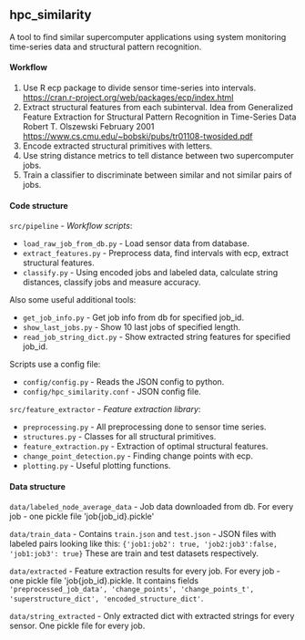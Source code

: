 ## hpc_similarity
A tool to find similar supercomputer applications using system monitoring time-series data and structural pattern recognition.


#### Workflow
1. Use R ecp package to divide sensor time-series into intervals.
https://cran.r-project.org/web/packages/ecp/index.html
2. Extract structural features from each subinterval. Idea from Generalized Feature Extraction 
for Structural Pattern Recognition in Time-Series Data Robert T. Olszewski February 2001
https://www.cs.cmu.edu/~bobski/pubs/tr01108-twosided.pdf
3. Encode extracted structural primitives with letters. 
4. Use string distance metrics to tell distance between two supercomputer jobs.
5. Train a classifier to discriminate between similar and not similar pairs of jobs.


#### Code structure
`src/pipeline` - *Workflow scripts*:
* `load_raw_job_from_db.py` - Load sensor data from database.
* `extract_features.py` - Preprocess data, find intervals with ecp, extract structural features.
* `classify.py` - Using encoded jobs and labeled data, calculate string distances, classify jobs and measure accuracy.

Also some useful additional tools:
* `get_job_info.py` - Get job info from db for specified job_id.
* `show_last_jobs.py` - Show 10 last jobs of specified length.
* `read_job_string_dict.py` - Show extracted string features for specified job_id.

Scripts use a config file:
* `config/config.py` - Reads the JSON config to python.
* `config/hpc_similarity.conf` - JSON config file.


`src/feature_extractor` - *Feature extraction library*:
* `preprocessing.py` - All preprocessing done to sensor time series.
* `structures.py` - Classes for all structural primitives.
* `feature_extraction.py` - Extraction of optimal structural features.
* `change_point_detection.py` - Finding change points with ecp.
* `plotting.py` - Useful plotting functions.


#### Data structure

`data/labeled_node_average_data` - Job data downloaded from db. For every job - one pickle file 'job{job_id}.pickle'

`data/train_data` - Contains `train.json` and `test.json` - JSON files with labeled pairs looking like this:
`{'job1:job2': true, 'job2:job3':false, 'job1:job3': true}`
These are train and test datasets respectively.

`data/extracted` - Feature extraction results for every job. For every job - one pickle file 'job{job_id}.pickle.
It contains fields `'preprocessed_job_data', 'change_points', 'change_points_t', 'superstructure_dict', 'encoded_structure_dict'`.

`data/string_extracted` - Only extracted dict with extracted strings for every sensor. One pickle file for every job.